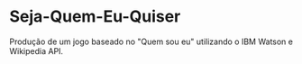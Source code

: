 # Seja-Quem-Eu-Quiser
Produção de um jogo baseado no "Quem sou eu" utilizando o IBM Watson e Wikipedia API.
